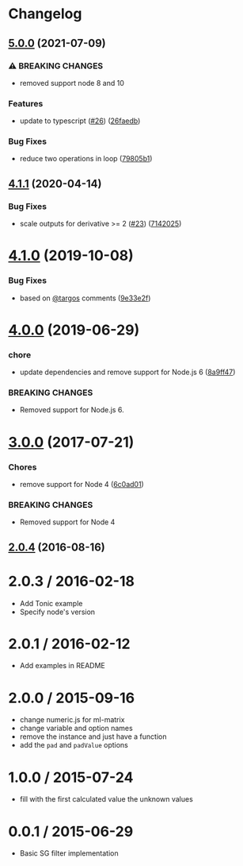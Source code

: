 # Changelog

## [5.0.0](https://github.com/mljs/ml-savitzky-golay/compare/v4.1.1...v5.0.0) (2021-07-09)


### ⚠ BREAKING CHANGES

* removed support node 8 and 10

### Features

* update to typescript ([#26](https://github.com/mljs/ml-savitzky-golay/issues/26)) ([26faedb](https://github.com/mljs/ml-savitzky-golay/commit/26faedb3576372a0109d346e6deaa5688718a886))


### Bug Fixes

* reduce two operations in loop ([79805b1](https://github.com/mljs/ml-savitzky-golay/commit/79805b1e7da51ca22fd2417e573bef4c73d8c485))

## [4.1.1](https://github.com/mljs/savitzky-golay/compare/v4.1.0...v4.1.1) (2020-04-14)


### Bug Fixes

* scale outputs for derivative >= 2 ([#23](https://github.com/mljs/savitzky-golay/issues/23)) ([7142025](https://github.com/mljs/savitzky-golay/commit/7142025d67f0680256d7165ead0ec3753c95c6aa))



# [4.1.0](https://github.com/mljs/savitzky-golay/compare/v4.0.0...v4.1.0) (2019-10-08)


### Bug Fixes

* based on [@targos](https://github.com/targos) comments ([9e33e2f](https://github.com/mljs/savitzky-golay/commit/9e33e2f))



# [4.0.0](https://github.com/mljs/savitzky-golay/compare/v3.0.0...v4.0.0) (2019-06-29)


### chore

* update dependencies and remove support for Node.js 6 ([8a9ff47](https://github.com/mljs/savitzky-golay/commit/8a9ff47))


### BREAKING CHANGES

* Removed support for Node.js 6.



<a name="3.0.0"></a>
# [3.0.0](https://github.com/mljs/savitzky-golay/compare/v2.0.4...v3.0.0) (2017-07-21)


### Chores

* remove support for Node 4 ([6c0ad01](https://github.com/mljs/savitzky-golay/commit/6c0ad01))


### BREAKING CHANGES

* Removed support for Node 4



<a name="2.0.4"></a>
## [2.0.4](https://github.com/mljs/savitzky-golay/compare/v2.0.3...v2.0.4) (2016-08-16)



2.0.3 / 2016-02-18
==================

* Add Tonic example
* Specify node's version

2.0.1 / 2016-02-12
==================

* Add examples in README

2.0.0 / 2015-09-16
==================

* change numeric.js for ml-matrix
* change variable and option names
* remove the instance and just have a function
* add the `pad` and `padValue` options

1.0.0 / 2015-07-24
==================

* fill with the first calculated value the unknown values

0.0.1 / 2015-06-29
==================

* Basic SG filter implementation
